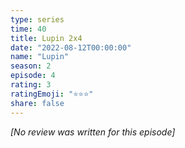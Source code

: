 ```yaml
---
type: series
time: 40
title: Lupin 2x4
date: "2022-08-12T00:00:00"
name: "Lupin"
season: 2
episode: 4
rating: 3
ratingEmoji: "⭐️⭐️⭐️"
share: false
---
```


*[No review was written for this episode]*